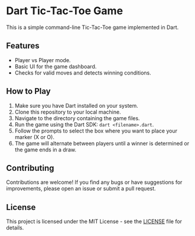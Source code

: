 # Dart Tic-Tac-Toe Game

This is a simple command-line Tic-Tac-Toe game implemented in Dart.

## Features

- Player vs Player mode.
- Basic UI for the game dashboard.
- Checks for valid moves and detects winning conditions.


## How to Play

1. Make sure you have Dart installed on your system.
2. Clone this repository to your local machine.
3. Navigate to the directory containing the game files.
4. Run the game using the Dart SDK: `dart <filename>.dart`.
5. Follow the prompts to select the box where you want to place your marker (X or O).
6. The game will alternate between players until a winner is determined or the game ends in a draw.

## Contributing

Contributions are welcome! If you find any bugs or have suggestions for improvements, please open an issue or submit a pull request.

## License

This project is licensed under the MIT License - see the [LICENSE](LICENSE) file for details.
